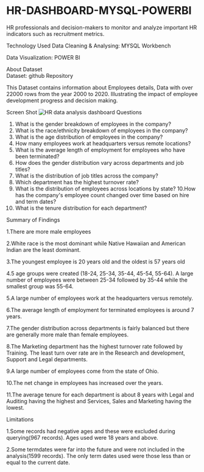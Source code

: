 # HR-DASHBOARD-MYSQL-POWERBI
 
   HR professionals and decision-makers to monitor and analyze important HR indicators such as recruitment metrics.


Technology Used
 Data Cleaning & Analysing: MYSQL Workbench
 
 Data Visualization: POWER BI

About Dataset             
 Dataset: github Repository
 
 This Dataset contains information about Employees details, Data with over 22000 rows from the year 2000 to 2020. Illustrating the impact of employee development progress and decision making.

Screen Shot
         ![HR data analysis dashboard](https://github.com/SRIDHAR-BASKARAN/HR-DASHBOARD-MYSQL-POWERBI/assets/142026057/b00fe232-f8b6-45e5-bad1-a8abe768dc15)
Questions
  1. What is the gender breakdown of employees in the company?
  2. What is the race/ethnicity breakdown of employees in the company?
  3. What is the age distribution of employees in the company?
  4. How many employees work at headquarters versus remote locations?
  5. What is the average length of employment for employees who have been terminated?
  6. How does the gender distribution vary across departments and job titles?
  7. What is the distribution of job titles across the company?
  8. Which department has the highest turnover rate?
  9. What is the distribution of employees across locations by state?
  10.How has the company's employee count changed over time based on hire and term dates?
  11. What is the tenure distribution for each department?

Summary of Findings
 
   1.There are more male employees

   2.White race is the most dominant while Native Hawaiian and American Indian are the least dominant.

   3.The youngest employee is 20 years old and the oldest is 57 years old

   4.5 age groups were created (18-24, 25-34, 35-44, 45-54, 55-64). A large number of employees were between 25-34 followed by 35-44 while the smallest group was 55-64.

   5.A large number of employees work at the headquarters versus remotely.

   6.The average length of employment for terminated employees is around 7 years.

   7.The gender distribution across departments is fairly balanced but there are generally more male than female employees.

   8.The Marketing department has the highest turnover rate followed by Training. The least turn over rate are in the Research and development, Support and Legal departments.

   9.A large number of employees come from the state of Ohio.

   10.The net change in employees has increased over the years.

   11.The average tenure for each department is about 8 years with Legal and Auditing having the highest and Services, Sales and Marketing having the lowest.

Limitations
   
 1.Some records had negative ages and these were excluded during querying(967 records). Ages used were 18 years and above.

 2.Some termdates were far into the future and were not included in the analysis(1599 records). The only term dates used were those less than or equal to the current date.
          
